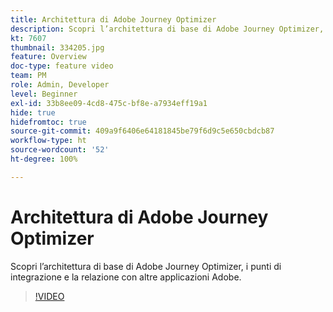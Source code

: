 ```yaml
---
title: Architettura di Adobe Journey Optimizer
description: Scopri l’architettura di base di Adobe Journey Optimizer, i punti di integrazione e la relazione con altre applicazioni Adobe.
kt: 7607
thumbnail: 334205.jpg
feature: Overview
doc-type: feature video
team: PM
role: Admin, Developer
level: Beginner
exl-id: 33b8ee09-4cd8-475c-bf8e-a7934eff19a1
hide: true
hidefromtoc: true
source-git-commit: 409a9f6406e64181845be79f6d9c5e650cbdcb87
workflow-type: ht
source-wordcount: '52'
ht-degree: 100%

---
```


# Architettura di Adobe Journey Optimizer

Scopri l’architettura di base di Adobe Journey Optimizer, i punti di integrazione e la relazione con altre applicazioni Adobe.

>[!VIDEO](https://video.tv.adobe.com/v/334205?quality=12)
